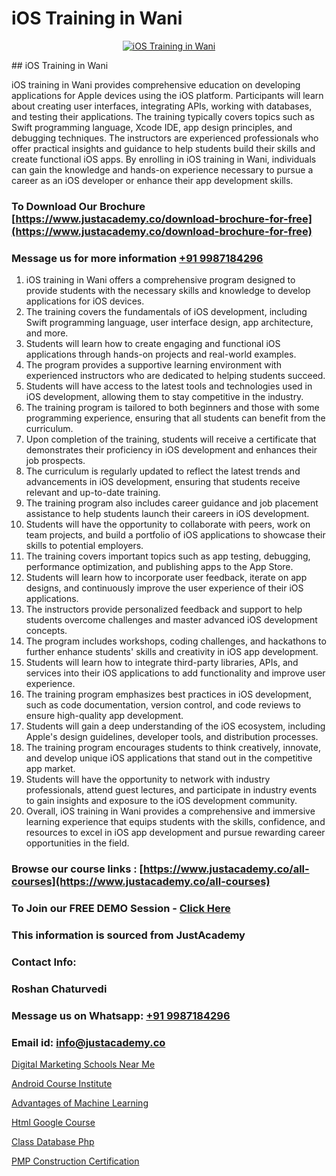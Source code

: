 # iOS Training in Wani

<p align="center">
  <a href="https://justacademy.co/course-detail/ios-training">
    <img src="https://justacademy.co/storage2/course_image/1676636008_course_image.webp" alt="iOS Training in Wani">
  </a>
</p>
## iOS Training in Wani

iOS training in Wani provides comprehensive education on developing applications for Apple devices using the iOS platform. Participants will learn about creating user interfaces, integrating APIs, working with databases, and testing their applications. The training typically covers topics such as Swift programming language, Xcode IDE, app design principles, and debugging techniques. The instructors are experienced professionals who offer practical insights and guidance to help students build their skills and create functional iOS apps. By enrolling in iOS training in Wani, individuals can gain the knowledge and hands-on experience necessary to pursue a career as an iOS developer or enhance their app development skills.
### To Download Our Brochure [https://www.justacademy.co/download-brochure-for-free](https://www.justacademy.co/download-brochure-for-free)
### Message us for more information [+91 9987184296](https://api.whatsapp.com/send?phone=919987184296)
1) iOS training in Wani offers a comprehensive program designed to provide students with the necessary skills and knowledge to develop applications for iOS devices.
2) The training covers the fundamentals of iOS development, including Swift programming language, user interface design, app architecture, and more.
3) Students will learn how to create engaging and functional iOS applications through hands-on projects and real-world examples.
4) The program provides a supportive learning environment with experienced instructors who are dedicated to helping students succeed.
5) Students will have access to the latest tools and technologies used in iOS development, allowing them to stay competitive in the industry.
6) The training program is tailored to both beginners and those with some programming experience, ensuring that all students can benefit from the curriculum.
7) Upon completion of the training, students will receive a certificate that demonstrates their proficiency in iOS development and enhances their job prospects.
8) The curriculum is regularly updated to reflect the latest trends and advancements in iOS development, ensuring that students receive relevant and up-to-date training.
9) The training program also includes career guidance and job placement assistance to help students launch their careers in iOS development.
10) Students will have the opportunity to collaborate with peers, work on team projects, and build a portfolio of iOS applications to showcase their skills to potential employers.
11) The training covers important topics such as app testing, debugging, performance optimization, and publishing apps to the App Store.
12) Students will learn how to incorporate user feedback, iterate on app designs, and continuously improve the user experience of their iOS applications.
13) The instructors provide personalized feedback and support to help students overcome challenges and master advanced iOS development concepts.
14) The program includes workshops, coding challenges, and hackathons to further enhance students' skills and creativity in iOS app development.
15) Students will learn how to integrate third-party libraries, APIs, and services into their iOS applications to add functionality and improve user experience.
16) The training program emphasizes best practices in iOS development, such as code documentation, version control, and code reviews to ensure high-quality app development.
17) Students will gain a deep understanding of the iOS ecosystem, including Apple's design guidelines, developer tools, and distribution processes.
18) The training program encourages students to think creatively, innovate, and develop unique iOS applications that stand out in the competitive app market.
19) Students will have the opportunity to network with industry professionals, attend guest lectures, and participate in industry events to gain insights and exposure to the iOS development community.
20) Overall, iOS training in Wani provides a comprehensive and immersive learning experience that equips students with the skills, confidence, and resources to excel in iOS app development and pursue rewarding career opportunities in the field.

### Browse our course links : [https://www.justacademy.co/all-courses](https://www.justacademy.co/all-courses) 
### To Join our FREE DEMO Session - [Click Here](https://www.justacademy.co/register-for-course-demo)


### This information is sourced from JustAcademy
### Contact Info:
### Roshan Chaturvedi
### Message us on Whatsapp: [+91 9987184296](https://api.whatsapp.com/send?phone=919987184296)
### Email id: [info@justacademy.co](mailto:info@justacademy.co)
                
[Digital Marketing Schools Near Me](https://www.linkedin.com/pulse/digital-marketing-schools-near-me-justacademy-vinmc?trackingId=APGQoXP78r0kJxApCVwJqA%3D%3D&lipi=urn%3Ali%3Apage%3Ad_flagship3_company_admin%3BWbxQ1A18RaaLg4c2WwaK8w%3D%3D)

[Android Course Institute](https://www.linkedin.com/pulse/android-course-institute-justacademy-sunnyvale-lep1f/)

[Advantages of Machine Learning](https://medium.com/@mahi3106/advantages-of-machine-learning-0f99100f1b86)

[Html Google Course](https://medium.com/@mahi3106/html-google-course-3e67181c8c4a)

[Class Database Php](https://justacademyin.github.io/justacademy/class-database-php)

[PMP Construction Certification](https://justacademyin.github.io/justacademy/pmp-construction-certification)

